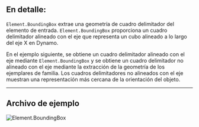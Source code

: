 ## En detalle:
`Element.BoundingBox` extrae una geometría de cuadro delimitador del elemento de entrada. `Element.BoundingBox` proporciona un cuadro delimitador alineado con el eje que representa un cubo alineado a lo largo del eje X en Dynamo.

En el ejemplo siguiente, se obtiene un cuadro delimitador alineado con el eje mediante `Element.BoundingBox` y se obtiene un cuadro delimitador no alineado con el eje mediante la extracción de la geometría de los ejemplares de familia. Los cuadros delimitadores no alineados con el eje muestran una representación más cercana de la orientación del objeto.
___
## Archivo de ejemplo

![Element.BoundingBox](./Revit.Elements.Element.BoundingBox_img.jpg)
